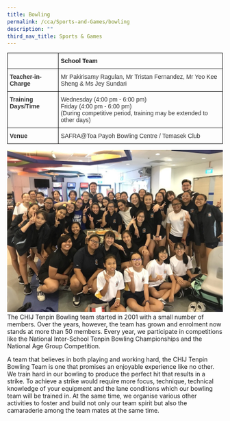 ```yaml
---
title: Bowling
permalink: /cca/Sports-and-Games/bowling
description: ""
third_nav_title: Sports & Games
---
```

<style type="text/css">
.tg  {border-collapse:collapse;border-spacing:0;}
.tg td{border-color:black;border-style:solid;border-width:1px;font-family:Arial, sans-serif;font-size:14px;
  overflow:hidden;padding:10px 5px;word-break:normal;}
.tg th{border-color:black;border-style:solid;border-width:1px;font-family:Arial, sans-serif;font-size:14px;
  font-weight:normal;overflow:hidden;padding:10px 5px;word-break:normal;}
.tg .tg-1wig{font-weight:bold;text-align:left;vertical-align:top}
.tg .tg-ujx6{color:#333;text-align:left;vertical-align:top}
.tg .tg-pvk6{color:#333;text-align:left;vertical-align:middle}
.tg .tg-osjb{color:#333;font-weight:bold;text-align:left;vertical-align:top}
</style>
<table class="tg">
<thead>
  <tr>
    <th class="tg-osjb"></th>
    <th class="tg-1wig">School Team</th>
  </tr>
</thead>
<tbody>
  <tr>
    <td class="tg-osjb">Teacher-in-Charge<br></td>
    <td class="tg-pvk6"><span style="color:inherit;background-color:transparent">Mr Pakirisamy Ragulan, Mr Tristan Fernandez, Mr Yeo Kee Sheng &amp; Ms Jey Sundari</span><br></td>
  </tr>
  <tr>
    <td class="tg-osjb">Training Days/Time<br></td>
    <td class="tg-ujx6">Wednesday (4:00 pm - 6:00 pm) <br>Friday (4:00 pm - 6:00 pm) <br>(During competitive period, training may be extended to other days)</td>
  </tr>
  <tr>
    <td class="tg-osjb">Venue</td>
    <td class="tg-pvk6"><span style="color:inherit;background-color:transparent">SAFRA@Toa Payoh Bowling Centre / Temasek Club</span></td>
  </tr>
</tbody>
</table>

![](/images/Tenpin%20Bowling%201.jpg)
The CHIJ Tenpin Bowling team started in 2001 with a small number of members. Over the years, however, the team has grown and enrolment now stands at more than 50 members. Every year, we participate in competitions like the National Inter-School Tenpin Bowling Championships and the National Age Group Competition.

  

A team that believes in both playing and working hard, the CHIJ Tenpin Bowling Team is one that promises an enjoyable experience like no other. We train hard in our bowling to produce the perfect hit that results in a strike. To achieve a strike would require more focus, technique, technical knowledge of your equipment and the lane conditions which our bowling team will be trained in. At the same time, we organise various other activities to foster and build not only our team spirit but also the camaraderie among the team mates at the same time.